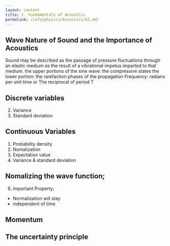 ```yaml
---
layout: content
title: 1. Fundamentals of Acoustics
permalink: /info/physics/Acoustics/A1.md/
---
```

## Wave Nature of Sound and the Importance of Acoustics
Sound may be described as the passage of pressure fluctuations
through an elastic medium as the result of a vibrational impetus imparted to that
medium.
the upper portions of the sine wave:
the compressive states
the lower portion: 
the rarefaction phases of the propagation
Frequency: radians per unit time or The reciprocal of period T


## Discrete variables
2) Variance
3) Standard deviation

## Continuous Variables
1) Probability density
2) Nomalization
3) Expectation value
4) Variance & standard deviation

## Nomalizing the wave function;

6) Important Property;
- Normalization will stay
- independent of time

## Momentum

## The uncertainty principle
